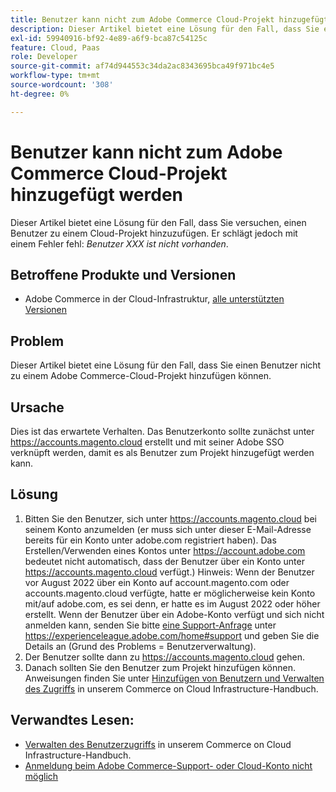 ```yaml
---
title: Benutzer kann nicht zum Adobe Commerce Cloud-Projekt hinzugefügt werden
description: Dieser Artikel bietet eine Lösung für den Fall, dass Sie einen Benutzer nicht zu einem Adobe Commerce-Cloud-Projekt hinzufügen können.
exl-id: 59940916-bf92-4e89-a6f9-bca87c54125c
feature: Cloud, Paas
role: Developer
source-git-commit: af74d944553c34da2ac8343695bca49f971bc4e5
workflow-type: tm+mt
source-wordcount: '308'
ht-degree: 0%

---
```


# Benutzer kann nicht zum Adobe Commerce Cloud-Projekt hinzugefügt werden

Dieser Artikel bietet eine Lösung für den Fall, dass Sie versuchen, einen Benutzer zu einem Cloud-Projekt hinzuzufügen. Er schlägt jedoch mit einem Fehler fehl: *Benutzer XXX ist nicht vorhanden*.

## Betroffene Produkte und Versionen

* Adobe Commerce in der Cloud-Infrastruktur, [alle unterstützten Versionen](https://magento.com/sites/default/files/magento-software-lifecycle-policy.pdf)

## Problem

Dieser Artikel bietet eine Lösung für den Fall, dass Sie einen Benutzer nicht zu einem Adobe Commerce-Cloud-Projekt hinzufügen können.

## Ursache

Dies ist das erwartete Verhalten. Das Benutzerkonto sollte zunächst unter https://accounts.magento.cloud erstellt und mit seiner Adobe SSO verknüpft werden, damit es als Benutzer zum Projekt hinzugefügt werden kann.

## Lösung

1. Bitten Sie den Benutzer, sich unter https://accounts.magento.cloud bei seinem Konto anzumelden (er muss sich unter dieser E-Mail-Adresse bereits für ein Konto unter adobe.com registriert haben). Das Erstellen/Verwenden eines Kontos unter https://account.adobe.com bedeutet nicht automatisch, dass der Benutzer über ein Konto unter https://accounts.magento.cloud verfügt.)
Hinweis: Wenn der Benutzer vor August 2022 über ein Konto auf account.magento.com oder accounts.magento.cloud verfügte, hatte er möglicherweise kein Konto mit/auf adobe.com, es sei denn, er hatte es im August 2022 oder höher erstellt. Wenn der Benutzer über ein Adobe-Konto verfügt und sich nicht anmelden kann, senden Sie bitte [eine Support-Anfrage](https://experienceleague.adobe.com/en/docs/commerce-knowledge-base/kb/help-center-guide/magento-help-center-user-guide) unter https://experienceleague.adobe.com/home#support und geben Sie die Details an (Grund des Problems = Benutzerverwaltung).
1. Der Benutzer sollte dann zu https://accounts.magento.cloud gehen.
1. Danach sollten Sie den Benutzer zum Projekt hinzufügen können. Anweisungen finden Sie unter [Hinzufügen von Benutzern und Verwalten des Zugriffs](https://experienceleague.adobe.com/docs/commerce-cloud-service/user-guide/project/user-access.html#add-users-and-manage-access) in unserem Commerce on Cloud Infrastructure-Handbuch.

## Verwandtes Lesen:

* [Verwalten des Benutzerzugriffs](https://experienceleague.adobe.com/docs/commerce-cloud-service/user-guide/project/user-access.html) in unserem Commerce on Cloud Infrastructure-Handbuch.
* [Anmeldung beim Adobe Commerce-Support- oder Cloud-Konto nicht möglich](https://experienceleague.adobe.com/docs/commerce-knowledge-base/kb/troubleshooting/miscellaneous/unable-to-log-in-to-support-or-cloud-project.html)
